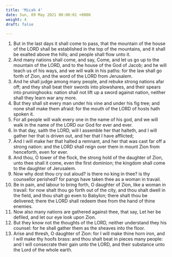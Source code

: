 ```yaml
---
title: 'Micah 4'
date: Sun, 09 May 2021 00:00:01 +0000
weight: 4
draft: false
  
---
```


1. But in the last days it shall come to pass, that the mountain of the house of the LORD shall be established in the top of the mountains, and it shall be exalted above the hills; and people shall flow unto it.
2. And many nations shall come, and say, Come, and let us go up to the mountain of the LORD, and to the house of the God of Jacob; and he will teach us of his ways, and we will walk in his paths: for the law shall go forth of Zion, and the word of the LORD from Jerusalem.
3. And he shall judge among many people, and rebuke strong nations afar off; and they shall beat their swords into plowshares, and their spears into pruninghooks: nation shall not lift up a sword against nation, neither shall they learn war any more.
4. But they shall sit every man under his vine and under his fig tree; and none shall make them afraid: for the mouth of the LORD of hosts hath spoken it.
5. For all people will walk every one in the name of his god, and we will walk in the name of the LORD our God for ever and ever.
6. In that day, saith the LORD, will I assemble her that halteth, and I will gather her that is driven out, and her that I have afflicted;
7. And I will make her that halted a remnant, and her that was cast far off a strong nation: and the LORD shall reign over them in mount Zion from henceforth, even for ever.
8. And thou, O tower of the flock, the strong hold of the daughter of Zion, unto thee shall it come, even the first dominion; the kingdom shall come to the daughter of Jerusalem.
9. Now why dost thou cry out aloud? is there no king in thee? is thy counsellor perished? for pangs have taken thee as a woman in travail.
10. Be in pain, and labour to bring forth, O daughter of Zion, like a woman in travail: for now shalt thou go forth out of the city, and thou shalt dwell in the field, and thou shalt go even to Babylon; there shalt thou be delivered; there the LORD shall redeem thee from the hand of thine enemies.
11. Now also many nations are gathered against thee, that say, Let her be defiled, and let our eye look upon Zion.
12. But they know not the thoughts of the LORD, neither understand they his counsel: for he shall gather them as the sheaves into the floor.
13. Arise and thresh, O daughter of Zion: for I will make thine horn iron, and I will make thy hoofs brass: and thou shalt beat in pieces many people: and I will consecrate their gain unto the LORD, and their substance unto the Lord of the whole earth.
